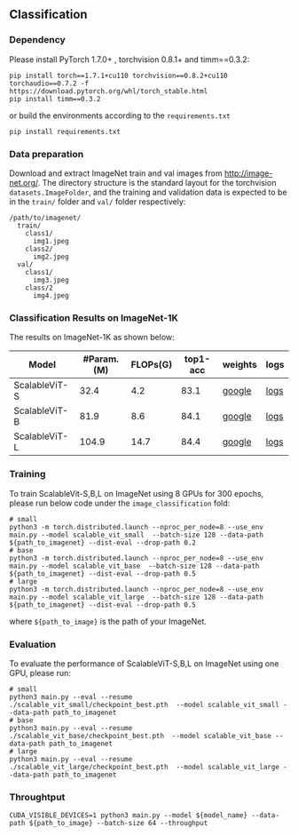 ## Classification
### Dependency
Please install PyTorch 1.7.0+ , torchvision 0.8.1+ and timm==0.3.2:

```shell
pip install torch==1.7.1+cu110 torchvision==0.8.2+cu110 torchaudio==0.7.2 -f https://download.pytorch.org/whl/torch_stable.html
pip install timm==0.3.2
```
or build the environments according to the `requirements.txt`
```
pip install requirements.txt
```

### Data preparation
Download and extract ImageNet train and val images from http://image-net.org/. The directory structure is the standard layout for the torchvision `datasets.ImageFolder`, and the training and validation data is expected to be in the `train/` folder and `val/` folder respectively:
```
/path/to/imagenet/
  train/
    class1/
      img1.jpeg
    class2/
      img2.jpeg
  val/
    class1/
      img3.jpeg
    class/2
      img4.jpeg
```

### Classification Results on ImageNet-1K
The results on ImageNet-1K as shown below:

| Model         | #Param.(M) | FLOPs(G) | top1-acc |  weights |  logs|
| ------------- | ---------- | -------- | -------- | -------- | -----|
| ScalableViT-S | 32.4       | 4.2      | 83.1     |  [google](https://drive.google.com/file/d/1gCWsATBJmW3xwJaoCcxGO1Wbg51cPtzk/view?usp=sharing)  |  [logs](https://drive.google.com/file/d/1QcvWak1fKplbxF7FuwugUaBaCLOxMNVb/view?usp=sharing) |
| ScalableViT-B | 81.9       | 8.6      | 84.1     |  [google](https://drive.google.com/file/d/16MVmK4BGQpRH3Wz2VCOVzhTh2PFUFozH/view?usp=sharing)  |   [logs](https://drive.google.com/file/d/1MBInNLsxJhJKkZUatDwEh6o32exmM0Sq/view?usp=share_link)   |
| ScalableViT-L | 104.9      | 14.7     | 84.4     |  [google](https://drive.google.com/file/d/17LLK5PSssMpepxeAt6-uKSd4aaV99u5X/view?usp=sharing)  |   [logs](https://drive.google.com/file/d/1lDYQPm2FAGvzYcneJaR_x-UZ6kd3Tho_/view?usp=share_link)   |

### Training
To train ScalableVit-S,B,L on ImageNet using 8 GPUs for 300 epochs, please run below code under the `image_classification` fold:
```shell
# small
python3 -m torch.distributed.launch --nproc_per_node=8 --use_env main.py --model scalable_vit_small  --batch-size 128 --data-path ${path_to_imagenet} --dist-eval --drop-path 0.2
# base
python3 -m torch.distributed.launch --nproc_per_node=8 --use_env main.py --model scalable_vit_base  --batch-size 128 --data-path ${path_to_imagenet} --dist-eval --drop-path 0.5
# large
python3 -m torch.distributed.launch --nproc_per_node=8 --use_env main.py --model scalable_vit_large  --batch-size 128 --data-path ${path_to_imagenet} --dist-eval --drop-path 0.5
```
where `${path_to_image}` is the path of your ImageNet.
### Evaluation
To evaluate the performance of ScalableViT-S,B,L on ImageNet using one GPU, please run:
```shell
# small
python3 main.py --eval --resume ./scalable_vit_small/checkpoint_best.pth  --model scalable_vit_small --data-path path_to_imagenet
# base
python3 main.py --eval --resume ./scalable_vit_base/checkpoint_best.pth  --model scalable_vit_base --data-path path_to_imagenet
# large
python3 main.py --eval --resume ./scalable_vit_large/checkpoint_best.pth  --model scalable_vit_large --data-path path_to_imagenet
```
### Throughtput
```shell
CUDA_VISIBLE_DEVICES=1 python3 main.py --model ${model_name} --data-path ${path_to_image} --batch-size 64 --throughput
```
 <br/>